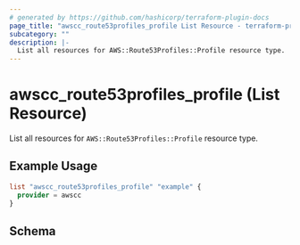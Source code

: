```yaml
---
# generated by https://github.com/hashicorp/terraform-plugin-docs
page_title: "awscc_route53profiles_profile List Resource - terraform-provider-awscc"
subcategory: ""
description: |-
  List all resources for AWS::Route53Profiles::Profile resource type.
---
```


# awscc_route53profiles_profile (List Resource)

List all resources for `AWS::Route53Profiles::Profile` resource type.

## Example Usage

```terraform
list "awscc_route53profiles_profile" "example" {
  provider = awscc
}
```

<!-- schema generated by tfplugindocs -->
## Schema

